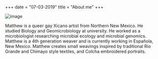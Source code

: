 +++
date = "07-03-2019"
title = "About me"
+++

![image][1]

Matthew is a queer gay Xicano artist from Northern New Mexico. He studied Biology and Geomicrobiology at university. He worked as a microbiologist researching microbial ecology and microbial genomics. Matthew is a 4th generation weaver and is currently working in Española, New Mexico. Matthew creates small weavings inspired by traditional Rio Grande and Chimayo style textiles, and Colcha embroidered portraits.

[1]: /img/me.jpg
